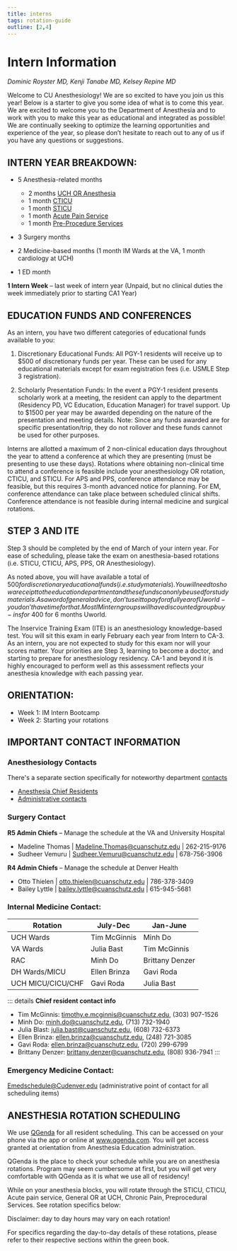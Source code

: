```yaml
---
title: interns
tags: rotation-guide
outline: [2,4]
---
```


# Intern Information

*Dominic Royster MD, Kenji Tanabe MD, Kelsey Repine MD*

Welcome to CU Anesthesiology! We are so excited to have you join us this year! Below is a starter to give you some idea of what is to come this year.  We are excited to welcome you to the Department of Anesthesia and to work with you to make this year as educational and integrated as possible!  We are continually seeking to optimize the learning opportunities and experience of the year, so please don’t hesitate to reach out to any of us if you have any questions or suggestions. 

## INTERN YEAR BREAKDOWN:

- 5 Anesthesia-related months
  - 2 months [UCH OR Anesthesia](../r/uch)
  - 1 month [CTICU](../r/cticu)
  - 1 month [STICU](../r/sticu)
  - 1 month [Acute Pain Service](../r/aps)
  - 1 month [Pre-Procedure Services](../r/pps)

- 3 Surgery months
- 2 Medicine-based months (1 month IM Wards at the VA, 1 month cardiology at UCH) 
- 1 ED month

**1 Intern Week** – last week of intern year (Unpaid, but no clinical duties the week immediately prior to starting CA1 Year)  

## EDUCATION FUNDS AND CONFERENCES
As an intern, you have two different categories of educational funds available to you: 

1) Discretionary Educational Funds: All PGY-1 residents will receive up to $500 of discretionary funds per year.  These can be used for any educational materials except for exam registration fees (i.e. USMLE Step 3 registration).   

2) Scholarly Presentation Funds: In the event a PGY-1 resident presents scholarly work at a meeting, the resident can apply to the department (Residency PD, VC Education, Education Manager) for travel support. Up to $1500 per year may be awarded depending on the nature of the presentation and meeting details. Note: Since any funds awarded are for specific presentation/trip, they do not rollover and these funds cannot be used for other purposes. 

 
Interns are allotted a maximum of 2 non-clinical education days throughout the year to attend a conference at which they are presenting (must be presenting to use these days).  Rotations where obtaining non-clinical time to attend a conference is feasible include your anesthesiology OR rotation, CTICU, and STICU.  For APS and PPS, conference attendance may be feasible, but this requires 3-month advanced notice for planning. For EM, conference attendance can take place between scheduled clinical shifts.  Conference attendance is not feasible during internal medicine and surgical rotations. 

## STEP 3 AND ITE

Step 3 should be completed by the end of March of your intern year. For ease of scheduling,  please take the exam on anesthesia-based rotations (i.e. STICU, CTICU, APS, PPS, OR Anesthesiology). 

 
As noted above, you will have available a total of $500 for discretionary educational funds (i.e. study materials).  You will need to show a receipt to the education department and these funds can only be used for study materials. As a word of general advice, don’t use it to pay for a full year of Uworld - you don’t have time for that. Most IM intern groups will have discounted group buy-ins for ~$400 for 6 months Uworld.  


The Inservice Training Exam (ITE) is an anesthesiology knowledge-based test. You will sit this exam in early February each year from Intern to CA-3. As an intern, you are not expected to study for this exam nor will your scores matter. Your priorities are Step 3, learning to become a doctor, and starting to prepare for anesthesiology residency. CA-1 and beyond it is highly encouraged to perform well as this assessment reflects your anesthesia knowledge with each passing year. 

## ORIENTATION:

- Week 1: IM Intern Bootcamp 
- Week 2: Starting your rotations

## IMPORTANT CONTACT INFORMATION

### Anesthesiology Contacts
There's a separate section specifically for noteworthy department [contacts](./contacts)

- [Anesthesia Chief Residents](./contacts#chief-residents)
- [Administrative contacts](./contacts#administrative-contacts)

### Surgery Contact

**R5 Admin Chiefs** – Manage the schedule at the VA and University Hospital 
- Madeline Thomas	| Madeline.Thomas@cuanschutz.edu | 262-215-9176 
- Sudheer Vemuru	| Sudheer.Vemuru@cuanschutz.edu	| 678-756-3906 

**R4 Admin Chiefs** – Manage the schedule at Denver Health 
- Otto Thielen | otto.thielen@cuanschutz.edu | 786-378-3409 
- Bailey Lyttle | bailey.lyttle@cuanschutz.edu | 615-945-5681 


### Internal Medicine Contact:


| Rotation            	| July-Dec       	| Jan-June         	|
|---------------------	|----------------	|------------------	|
| UCH Wards           	| Tim McGinnis   	| Minh Do          	|
| VA Wards            	| Julia Bast     	| Tim McGinnis     	|
| RAC                 	| Minh Do        	| Brittany Denzer  	|
| DH Wards/MICU       	| Ellen Brinza  	| Gavi Roda        	|
| UCH MICU/CICU/CHF   	| Gavi Roda      	| Julia Bast       	|


::: details **Chief resident contact info**
- Tim McGinnis: timothy.e.mcginnis@cuanschutz.edu, (303) 907-1526 
- Minh Do: minh.do@cuanschutz.edu, (713) 732-1940 
- Julia Blast: julia.bast@cuanschutz.edu, (608) 732-6373 
- Ellen Brinza: ellen.brinza@cuanschutz.edu, (248) 721-3085 
- Gavi Roda: ellen.brinza@cuanschutz.edu, (720) 299-6799 
- Brittany Denzer: brittany.denzer@cuanschutz.edu, (808) 936-7941
:::

### Emergency Medicine Contact:

Emedschedule@Cudenver.edu (administrative point of contact for all scheduling items) 


## ANESTHESIA ROTATION SCHEDULING

We use [QGenda](https://www.qgenda.com) for all resident scheduling. This can be accessed on your phone via the app or online at www.qgenda.com. You will get access granted at orientation from Anesthesia Education administration.

QGenda is the place to check your schedule while you are on anesthesia rotations. Program may seem cumbersome at first, but you will get very comfortable with QGenda as it is what we use all of residency!

While on your anesthesia blocks, you will rotate through the STICU, CTICU, Acute pain service, General OR at UCH, Chronic Pain, Preprocedural Services. See rotation specifics below:

Disclaimer: day to day hours may vary on each rotation!

For specifics regarding the day-to-day details of these rotations, please refer to their respective sections within the green book.
